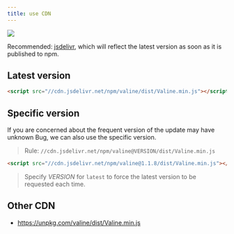 ```yaml
---
title: use CDN
---
```

[![](https://data.jsdelivr.com/v1/package/npm/valine/badge)](https://www.jsdelivr.com/package/npm/valine)  

Recommended: [jsdelivr](https://jsdelivr.com/), which will reflect the latest version as soon as it is published to npm.

## Latest version

```html
<script src="//cdn.jsdelivr.net/npm/valine/dist/Valine.min.js"></script>
```

## Specific version

If you are concerned about the frequent version of the update may have unknown Bug, we can also use the specific version.

> Rule: `//cdn.jsdelivr.net/npm/valine@VERSION/dist/Valine.min.js`

```html
<script src="//cdn.jsdelivr.net/npm/valine@1.1.8/dist/Valine.min.js"></script>
```

> Specify *VERSION* for `latest` to force the latest version to be requested each time.

## Other CDN

- https://unpkg.com/valine/dist/Valine.min.js